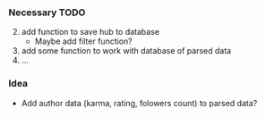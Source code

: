 ### Necessary TODO
2. add function to save hub to database
    * Maybe add filter function?
3. add some function to work with database of parsed data
4. ...

### Idea
* Add author data (karma, rating, folowers count) to parsed data?